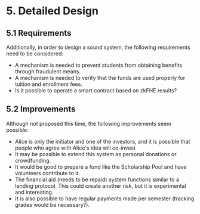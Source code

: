 # 5. Detailed Design

## 5.1 Requirements

Additionally, in order to design a sound system, the following requirements need to be considered:

- A mechanism is needed to prevent students from obtaining benefits through fraudulent means.
- A mechanism is needed to verify that the funds are used properly for tuition and enrollment fees.
- Is it possible to operate a smart contract based on zkFHE results?

## 5.2 Improvements

Although not proposed this time, the following improvements seem possible:

- Alice is only the initiator and one of the investors, and it is possible that people who agree with Alice's idea will co-invest
- It may be possible to extend this system as personal donations or crowdfunding.
- It would be good to prepare a fund like the Scholarship Pool and have volunteers contribute to it.
- The financial aid (needs to be repaid) system functions similar to a lending protocol. This could create another risk, but it is experimental and interesting.
- It is also possible to have regular payments made per semester (tracking grades would be necessary?).
